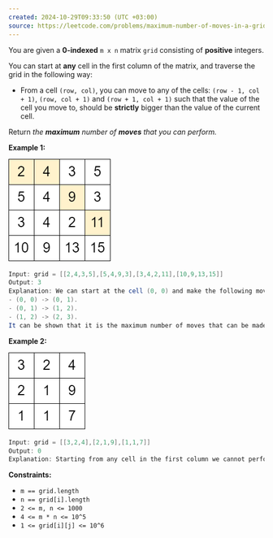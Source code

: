 ```yaml
---
created: 2024-10-29T09:33:50 (UTC +03:00)
source: https://leetcode.com/problems/maximum-number-of-moves-in-a-grid/description/?envType=daily-question&envId=2024-10-29
---
```

You are given a **0-indexed** `m x n` matrix `grid` consisting of **positive** integers.

You can start at **any** cell in the first column of the matrix, and traverse the grid in the following way:

-   From a cell `(row, col)`, you can move to any of the cells: `(row - 1, col + 1)`, `(row, col + 1)` and `(row + 1, col + 1)` such that the value of the cell you move to, should be **strictly** bigger than the value of the current cell.

Return _the **maximum** number of **moves** that you can perform._


**Example 1:**

![img.png](img.png)

``` Java
Input: grid = [[2,4,3,5],[5,4,9,3],[3,4,2,11],[10,9,13,15]]
Output: 3
Explanation: We can start at the cell (0, 0) and make the following moves:
- (0, 0) -> (0, 1).
- (0, 1) -> (1, 2).
- (1, 2) -> (2, 3).
It can be shown that it is the maximum number of moves that can be made.
```


**Example 2:**

![img_1.png](img_1.png)

``` Java
Input: grid = [[3,2,4],[2,1,9],[1,1,7]]
Output: 0
Explanation: Starting from any cell in the first column we cannot perform any moves.
```


**Constraints:**

-   `m == grid.length`
-   `n == grid[i].length`
-   `2 <= m, n <= 1000`
-   `4 <= m * n <= 10^5`
-   `1 <= grid[i][j] <= 10^6`
